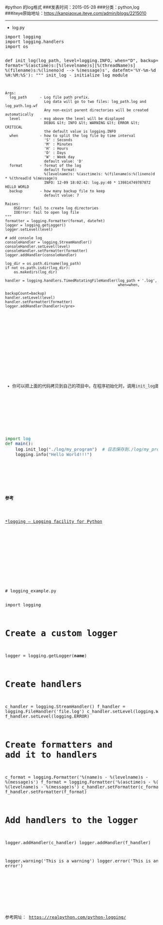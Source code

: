#python 的log格式
###发表时间：2015-05-28
###分类：python,log
###iteye原始地址：<a href="https://kanpiaoxue.iteye.com/admin/blogs/2215010" target="_blank">https://kanpiaoxue.iteye.com/admin/blogs/2215010</a>

---

<div class="iteye-blog-content-contain" style="font-size: 14px;"> 
 <ul class="simple"> 
  <li>log.py</li> 
 </ul> 
 <pre name="code" class="python">import logging
import logging.handlers
import os

def init_log(log_path, level=logging.INFO, when="D", backup=7,
             format='%(asctime)s:[%(levelname)s][%(threadName)s] %(filename)s:%(lineno)d --&gt; %(message)s',
             datefmt='%Y-%m-%d %H:%M:%S'):
    """
    init_log - initialize log module

    Args:
      log_path      - Log file path prefix.
                      Log data will go to two files: log_path.log and log_path.log.wf
                      Any non-exist parent directories will be created automatically
      level         - msg above the level will be displayed
                      DEBUG &lt; INFO &lt; WARNING &lt; ERROR &lt; CRITICAL
                      the default value is logging.INFO
      when          - how to split the log file by time interval
                      'S' : Seconds
                      'M' : Minutes
                      'H' : Hours
                      'D' : Days
                      'W' : Week day
                      default value: 'D'
      format        - format of the log
                      default format:
                      %(levelname)s: %(asctime)s: %(filename)s:%(lineno)d * %(thread)d %(message)s
                      INFO: 12-09 18:02:42: log.py:40 * 139814749787872 HELLO WORLD
      backup        - how many backup file to keep
                      default value: 7

    Raises:
        OSError: fail to create log directories
        IOError: fail to open log file
    """
    formatter = logging.Formatter(format, datefmt)
    logger = logging.getLogger()
    logger.setLevel(level)

    # add console log
    consoleHandler = logging.StreamHandler()
    consoleHandler.setLevel(level)
    consoleHandler.setFormatter(formatter)
    logger.addHandler(consoleHandler)
        
    log_dir = os.path.dirname(log_path)
    if not os.path.isdir(log_dir):
        os.makedirs(log_dir)

    handler = logging.handlers.TimedRotatingFileHandler(log_path + '.log',
                                                        when=when,
                                                        backupCount=backup)
    handler.setLevel(level)
    handler.setFormatter(formatter)
    logger.addHandler(handler)</pre> 
 <p>&nbsp;</p> 
 <p>&nbsp;</p> 
 <ul class="simple"> 
  <li>你可以把上面的代码拷贝到自己的项目中。在程序初始化时，调用<tt class="docutils literal" style="font-family: Consolas, 'Deja Vu Sans Mono', 'Bitstream Vera Sans Mono', monospace; font-size: 0.95em; letter-spacing: 0.01em; border-bottom-width: 1px; border-bottom-style: solid; border-bottom-color: #dddddd; color: #333333; background-color: #f2f2f2;"><span class="pre">init_log</span></tt>即可使日志打印符合规范</li> 
 </ul> 
 <div class="highlight-python"> 
  <div class="highlight"> 
   <pre><span class="kn" style="color: #007020;">import</span> <span class="nn" style="color: #0e84b5;">log</span>
<span class="k" style="color: #007020;">def</span> <span class="nf" style="color: #06287e;">main</span><span class="p">():</span>
    <span class="n">log</span><span class="o" style="color: #666666;">.</span><span class="n">init_log</span><span class="p">(</span><span class="s" style="color: #4070a0;">"./log/my_program"</span><span class="p">)</span>  <span class="c" style="color: #408090; font-style: italic;"># 日志保存到./log/my_program.log和./log/my_program.log.wf，按天切割，保留7天</span>
    <span class="n">logging</span><span class="o" style="color: #666666;">.</span><span class="n">info</span><span class="p">(</span><span class="s" style="color: #4070a0;">"Hello World!!!"</span><span class="p">)</span>
</pre> 
  </div> 
 </div> 
 <p><strong>参考</strong></p> 
 <p><a href="http://styleguide.baidu.com/style/python/index.html#id10">*</a><a class="reference external" href="http://docs.python.org/2.7/library/logging.html">logging — Logging facility for Python</a></p> 
 <p>&nbsp;</p> 
 <p>&nbsp;</p> 
 <pre name="code" class="python"># logging_example.py

import logging

# Create a custom logger
logger = logging.getLogger(__name__)

# Create handlers
c_handler = logging.StreamHandler()
f_handler = logging.FileHandler('file.log')
c_handler.setLevel(logging.WARNING)
f_handler.setLevel(logging.ERROR)

# Create formatters and add it to handlers
c_format = logging.Formatter('%(name)s - %(levelname)s - %(message)s')
f_format = logging.Formatter('%(asctime)s - %(name)s - %(levelname)s - %(message)s')
c_handler.setFormatter(c_format)
f_handler.setFormatter(f_format)

# Add handlers to the logger
logger.addHandler(c_handler)
logger.addHandler(f_handler)

logger.warning('This is a warning')
logger.error('This is an error')</pre> 
 <p>&nbsp;</p> 
 <p>参考网址：&nbsp;<a href="https://realpython.com/python-logging/">https://realpython.com/python-logging/</a></p> 
 <p>&nbsp;</p> 
 <p>&nbsp;</p> 
</div>